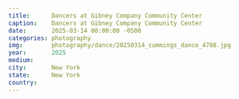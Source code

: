 ```yaml
---
title:  	Dancers at Gibney Company Community Center
caption:	Dancers at Gibney Company Community Center
date:   	2025-03-14 00:00:00 -0500
categories: photography
img:		photography/dance/20250314_cummings_dance_4788.jpg
year:		2025
medium:
city:		New York
state:		New York
country:
---
```

